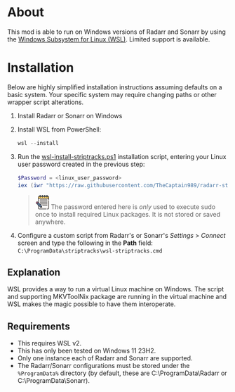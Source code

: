 # About
This mod is able to run on Windows versions of Radarr and Sonarr by using the [Windows Subsystem for Linux (WSL)](https://learn.microsoft.com/en-us/windows/wsl/).
Limited support is available.

# Installation
Below are highly simplified installation instructions assuming defaults on a basic system.  Your specific system may require changing paths or other wrapper script alterations.

1. Install Radarr or Sonarr on Windows
2. Install WSL from PowerShell:

    ```powershell
    wsl --install
    ```

3. Run the [wsl-install-striptracks.ps1](./wsl-install-striptracks.ps1)
installation script, entering your Linux user password created in the previous step:

    ```powershell
    $Password = <linux_user_password>
    iex (iwr "https://raw.githubusercontent.com/TheCaptain989/radarr-striptracks/refs/heads/develop/wsl/wsl-install-striptracks.ps1" -Password $Password).Content
    ```

    >![notes] The password entered here is *only* used to execute sudo once to install required Linux packages.  It is not stored or saved anywhere.

4. Configure a custom script from Radarr's or Sonarr's *Settings* > *Connect* screen and type the following in the **Path** field:  
   `C:\ProgramData\striptracks\wsl-striptracks.cmd`  

## Explanation
WSL provides a way to run a virtual Linux machine on Windows.  The script and supporting MKVToolNix package are running in the virtual machine
and WSL makes the magic possible to have them interoperate.

## Requirements
- This requires WSL v2.
- This has only been tested on Windows 11 23H2.
- Only one instance each of Radarr and Sonarr are supported.
- The Radarr/Sonarr configurations must be stored under the `%ProgramData%` directory (by default, these are C:\ProgramData\Radarr or C:\ProgramData\Sonarr).

[notes]: ../.assets/notes.png "Note"
